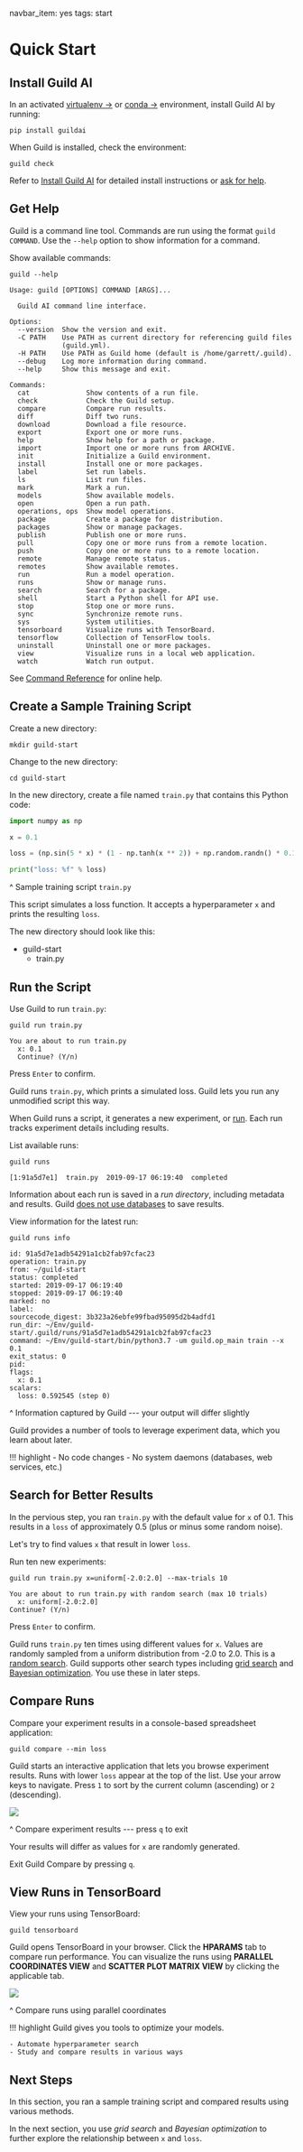 navbar_item: yes
tags: start

# Quick Start

## Install Guild AI

In an activated [virtualenv
->](https://packaging.python.org/guides/installing-using-pip-and-virtual-environments/)
or [conda
->](https://docs.conda.io/projects/conda/en/latest/user-guide/tasks/manage-environments.html)
environment, install Guild AI by running:

``` command
pip install guildai
```

When Guild is installed, check the environment:

``` command
guild check
```

Refer to [Install Guild AI](install.md) for detailed install
instructions or [ask for help](ref:slack).

## Get Help

Guild is a command line tool. Commands are run using the format
``guild COMMAND``. Use the `--help` option to show information for a
command.

Show available commands:

``` command
guild --help
```

``` output
Usage: guild [OPTIONS] COMMAND [ARGS]...

  Guild AI command line interface.

Options:
  --version  Show the version and exit.
  -C PATH    Use PATH as current directory for referencing guild files
             (guild.yml).
  -H PATH    Use PATH as Guild home (default is /home/garrett/.guild).
  --debug    Log more information during command.
  --help     Show this message and exit.

Commands:
  cat              Show contents of a run file.
  check            Check the Guild setup.
  compare          Compare run results.
  diff             Diff two runs.
  download         Download a file resource.
  export           Export one or more runs.
  help             Show help for a path or package.
  import           Import one or more runs from ARCHIVE.
  init             Initialize a Guild environment.
  install          Install one or more packages.
  label            Set run labels.
  ls               List run files.
  mark             Mark a run.
  models           Show available models.
  open             Open a run path.
  operations, ops  Show model operations.
  package          Create a package for distribution.
  packages         Show or manage packages.
  publish          Publish one or more runs.
  pull             Copy one or more runs from a remote location.
  push             Copy one or more runs to a remote location.
  remote           Manage remote status.
  remotes          Show available remotes.
  run              Run a model operation.
  runs             Show or manage runs.
  search           Search for a package.
  shell            Start a Python shell for API use.
  stop             Stop one or more runs.
  sync             Synchronize remote runs.
  sys              System utilities.
  tensorboard      Visualize runs with TensorBoard.
  tensorflow       Collection of TensorFlow tools.
  uninstall        Uninstall one or more packages.
  view             Visualize runs in a local web application.
  watch            Watch run output.
```

See [Command Reference](commands/index.md) for online help.

## Create a Sample Training Script

Create a new directory:

``` command
mkdir guild-start
```

Change to the new directory:

``` command
cd guild-start
```

In the new directory, create a file named `train.py` that contains
this Python code:

``` python
import numpy as np

x = 0.1

loss = (np.sin(5 * x) * (1 - np.tanh(x ** 2)) + np.random.randn() * 0.1)

print("loss: %f" % loss)
```

^ Sample training script `train.py`

This script simulates a loss function. It accepts a hyperparameter `x`
and prints the resulting `loss`.

The new directory should look like this:

<div class="file-tree">
<ul>
<li class="is-folder open">guild-start
 <ul>
 <li class="is-file">train.py</li>
 </ul>
</li>
</ul>
</div>

## Run the Script

Use Guild to run `train.py`:

``` command
guild run train.py
```

``` output
You are about to run train.py
  x: 0.1
  Continue? (Y/n)
```

Press `Enter` to confirm.

Guild runs `train.py`, which prints a simulated loss. Guild lets you
run any unmodified script this way.

When Guild runs a script, it generates a new experiment, or
[run](term:run). Each run tracks experiment details including results.

List available runs:

``` command
guild runs
```

``` output
[1:91a5d7e1]  train.py  2019-09-17 06:19:40  completed
```

Information about each run is saved in a *run directory*, including
metadata and results. Guild [does not use databases](ref:no-databases)
to save results.

View information for the latest run:

``` command
guild runs info
```

``` output
id: 91a5d7e1adb54291a1cb2fab97cfac23
operation: train.py
from: ~/guild-start
status: completed
started: 2019-09-17 06:19:40
stopped: 2019-09-17 06:19:40
marked: no
label:
sourcecode_digest: 3b323a26ebfe99fbad95095d2b4adfd1
run_dir: ~/Env/guild-start/.guild/runs/91a5d7e1adb54291a1cb2fab97cfac23
command: ~/Env/guild-start/bin/python3.7 -um guild.op_main train --x 0.1
exit_status: 0
pid:
flags:
  x: 0.1
scalars:
  loss: 0.592545 (step 0)
```

^ Information captured by Guild --- your output will differ slightly

Guild provides a number of tools to leverage experiment data, which
you learn about later.

!!! highlight
    - No code changes
    - No system daemons (databases, web services, etc.)

## Search for Better Results

In the pervious step, you ran `train.py` with the default value for
`x` of 0.1. This results in a `loss` of approximately 0.5 (plus or
minus some random noise).

Let's try to find values `x` that result in lower `loss`.

Run ten new experiments:

``` command
guild run train.py x=uniform[-2.0:2.0] --max-trials 10
```

``` output
You are about to run train.py with random search (max 10 trials)
  x: uniform[-2.0:2.0]
Continue? (Y/n)
```

Press `Enter` to confirm.

Guild runs `train.py` ten times using different values for `x`. Values
are randomly sampled from a uniform distribution from -2.0 to
2.0. This is a [random search](term:random-search). Guild supports
other search types including [grid search](term:grid-search) and
[Bayesian optimization](term:bayesian-optimization). You use these in
later steps.

## Compare Runs

Compare your experiment results in a console-based spreadsheet
application:

``` command
guild compare --min loss
```

Guild starts an interactive application that lets you browse
experiment results. Runs with lower `loss` appear at the top of the
list. Use your arrow keys to navigate. Press `1` to sort by the
current column (ascending) or `2` (descending).

![](/assets/img/compare-start.png)

^ Compare experiment results --- press `q` to exit

Your results will differ as values for `x` are randomly generated.

Exit Guild Compare by pressing `q`.

## View Runs in TensorBoard

View your runs using TensorBoard:

``` command
guild tensorboard
```

Guild opens TensorBoard in your browser. Click the **HPARAMS** tab to
compare run performance. You can visualize the runs using **PARALLEL
COORDINATES VIEW** and **SCATTER PLOT MATRIX VIEW** by clicking the
applicable tab.

![](/assets/img/tb-hparams.png)

^ Compare runs using parallel coordinates

!!! highlight
    Guild gives you tools to optimize your models.

    - Automate hyperparameter search
    - Study and compare results in various ways

## Next Steps

In this section, you ran a sample training script and compared results
using various methods.

In the next section, you use *grid search* and *Bayesian optimization*
to further explore the relationship between `x` and `loss`.
